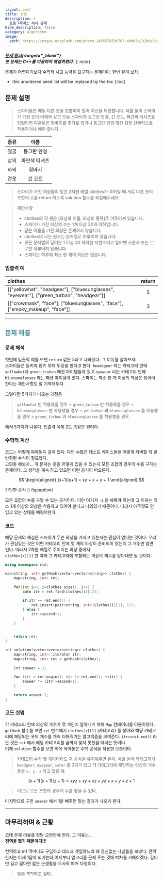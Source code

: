 ```yaml
---
layout: post
title: 위장
description: >
  프로그래머스 해시 문제
hide_description: false
category: algorithm
image:
  path: https://images.unsplash.com/photo-1495576596703-e0063a132b6e?ixlib=rb-1.2.1&ixid=MnwxMjA3fDB8MHxwaG90by1wYWdlfHx8fGVufDB8fHx8&auto=format&fit=crop&w=1170&q=80
---
```


***[문제 링크](https://programmers.co.kr/learn/courses/30/lessons/42578){:target="_blank"}***<br>
***본 문제는 C++를 이용하여 해결하였다.***
{:.note}

문제가 어렵다기보다 수학적 사고 능력을 요구하는 문제이다. 한번 같이 보자.

* this unordered seed list will be replaced by the toc
{:toc}

## 문제 설명
> 스파이들은 매일 다른 옷을 조합하여 입어 자신을 위장합니다.
> 예를 들어 스파이가 가진 옷이 아래와 같고 오늘 스파이가 동그란 안경, 긴 코트, 파란색 티셔츠를 입었다면 다음날은 청바지를 추가로 
> 입거나 동그란 안경 대신 검정 선글라스를 착용하거나 해야 합니다.

종류|이름
:---|:---:
얼굴|동그란 안경
상의|파란색 티셔츠
하의|청바지
겉옷|긴 코트

>스파이가 가진 의상들이 담긴 2차원 배열 clothes가 주어질 때 서로 다른 옷의 조합의 수를 return 하도록 solution 함수를 작성해주세요.

> 제한사항
> * clothes의 각 행은 [의상의 이름, 의상의 종류]로 이루어져 있습니다.
> * 스파이가 가진 의상의 수는 1개 이상 30개 이하입니다.
> * 같은 이름을 가진 의상은 존재하지 않습니다.
> * clothes의 모든 원소는 문자열로 이루어져 있습니다.
> * 모든 문자열의 길이는 1 이상 20 이하인 자연수이고 알파벳 소문자 또는 '_' 로만 이루어져 있습니다.
> * 스파이는 하루에 최소 한 개의 의상은 입습니다.

### 입출력 예

clothes|return
:---|:---:
[["yellowhat", "headgear"], ["bluesunglasses", "eyewear"], ["green_turban", "headgear"]]|5
[["crowmask", "face"], ["bluesunglasses", "face"], ["smoky_makeup", "face"]]|3

<hr>


## <span style="color:#3a8791;">문제 해결</span>

### 문제 해석

첫번째 입출력 예를 보면 `return` 값은 5라고 나와있다. 그 이유를 알아보자.<br>
스파이들은 들키지 않기 위해 위장을 한다고 한다. `headegear` 라는 카테고리 안에 `yellowhat`과 `green_truban`  패션 아이템들이 있고
`eyewear` 라는 카테고리 안에 `bluesunglasses` 라는 패션 아이템이 있다. 스파이는 최소 한 개 이상의 의상은 입어야 한다는 제한사항도 
잘 기억해두자. <br>

그렇다면 5가지가 나오는 과정은 
>`yellowhat` 만 착용했을 경우 + `green_turban` 만 착용했을 경우 + `bluesunglasses` 만 착용했을 경우 + `yellowhat` 과 `bluesunglasses` 를 착용했을 경우 + `green_turban` 과 `bluesunglasses` 를 착용했을 경우

해서 5가지가 나온다. 입출력 예제 2도 똑같은 원리다.

### 수학적 계산

코드는 어떻게 짜야될지 감이 왔다. 다만 수많은 테스트 케이스들을 어떻게 커버할 지 일반화된 수식이 필요했다.<br>
고민을 해보자... 이 문제는 옷을 어떻게 입을 수 있는지 모든 조합의 경우의 수를 구하는 문제이다. 그 생각을 계속 하고 있으면 이런 공식이 떠오른다.<br>

$$
\begin{aligned}
  (x+1)(y+1) = xy + x + y + 1
\end{aligned}
$$

간단한 공식
{:.figcaption}

모든 조합의 수를 구할 수 있는 공식이다. 다만 여기서 `-1` 을 해줘야 하는데 그 이유는 최소 1개 이상의 의상은 
착용하고 있어야 한다고 나와있기 때문이다. 따라서 아무것도 안 입고 있는 상태를 빼줘야한다.

### 코드 

해당 문제의 핵심은 스파이가 무슨 의상을 가지고 있는지는 관심이 없다는 것이다. 우리가 관심있는 것은 어떤 카테고리 안에 몇 개의 의상이
준비되어 있는지 그 개수만 알면 된다. 따라서 2차원 배열로 주어지는 의상 중에서 <br> `clothes[x][1]` 만 따와 그 카테고리에 포함되는 의상의 개수를 
알아내면 될 것이다. 


```c++
using namespace std;

map<string, int> getHash(vector<vector<string>> clothes) {
    map<string, int> ret;
    
    for(int i=0; i<clothes.size(); i++) {
        auto itr = ret.find(clothes[i][1]);
        
        if(itr == ret.end()) {
            ret.insert(pair<string, int>(clothes[i][1], 1));
        } else {
            itr->second++;
        }
    }
    
    
    return ret;
}

int solution(vector<vector<string>> clothes) {
    map<string, int>::iterator itr;
    map<string, int> ret = getHash(clothes);
    
    int answer = 1;
    
    for (itr = ret.begin(); itr != ret.end(); ++itr) {
        answer *= (itr->second+1);
    }
    
    return answer-1;
}
```

### 코드 설명

각 카테고리 안에 의상의 개수가 몇 개인지 알아내기 위해 `Map` 컨테이너를 이용하였다.
`getHash` 함수를 보면 `ret` 변수에서 `clothes[i][1]` (카테고리) 를 찾아와 해당 카테고리에 해당되는 옷의 개수를 계속 더해줘가는
알고리즘을 보여준다. `itr==ret.end()` 라는 것은 `ret` 에서 해당 카테고리를 끝까지 찾지 못했을 때라는 뜻이다.<br>
이제 `solution` 함수를 보면 위에 적어놓은 수학 공식을 적용한 모습이다.
> 카테고리 수가 몇 개이더라도 저 공식을 유지해주면 된다.
> 예를 들어 카테고리가 `headgear`, `eyegear`, `outer` 총 3개가 있고 각 카테고리에 해당하는 의상의 개수들을 `x, y, z` 라고 했을 때

$$
    (x+1)(y+1)(z+1) = xyz + xy + xz + yz + x + y + z + 1
$$

> 이므로 모든 조합의 경우의 수를 찾을 수 있다.


마지막으로 구한 `answer` 에서 1을 빼주면 맞는 결과가 나오게 된다. 

<hr>

## 마무리하며 & 근황

코테 문제 리뷰를 정말 오랜만에 한다. 그 이유는... <br>
**전역을 했기 때문이다!!!**<br>

전역하고 m1 맥미니도 구입하고 데스크 셋업하느라 꽤 정신없는 나날들을 보냈다.
전역한지는 이제 1달이 되가는데 이제부터 알고리즘 문제 푸는 것에 박차를 가해야겠다. 길다면 길고 짧다면 짧은 군생활을
무사히 마쳐 다행이다. 
>얼른 복학하고 싶다...

